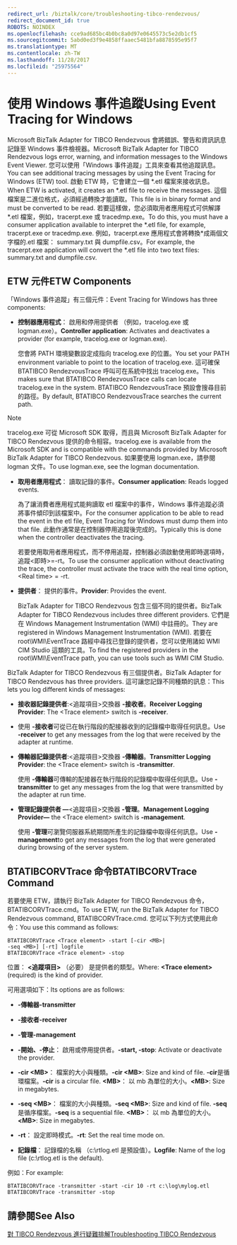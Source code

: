 ```yaml
---
redirect_url: /biztalk/core/troubleshooting-tibco-rendezvous/
redirect_document_id: true
ROBOTS: NOINDEX
ms.openlocfilehash: cce9ad685bc4b0bc8a0d97e0645573c5e2db1cf5
ms.sourcegitcommit: 5abd0ed3f9e4858ffaaec5481bfa8878595e95f7
ms.translationtype: MT
ms.contentlocale: zh-TW
ms.lasthandoff: 11/28/2017
ms.locfileid: "25975564"
---
```

# <a name="using-event-tracing-for-windows"></a><span data-ttu-id="aa40a-101">使用 Windows 事件追蹤</span><span class="sxs-lookup"><span data-stu-id="aa40a-101">Using Event Tracing for Windows</span></span>
<span data-ttu-id="aa40a-102">Microsoft BizTalk Adapter for TIBCO Rendezvous 會將錯誤、警告和資訊訊息記錄至 Windows 事件檢視器。</span><span class="sxs-lookup"><span data-stu-id="aa40a-102">Microsoft BizTalk Adapter for TIBCO Rendezvous logs error, warning, and information messages to the Windows Event Viewer.</span></span> <span data-ttu-id="aa40a-103">您可以使用「Windows 事件追蹤」工具來查看其他追蹤訊息。</span><span class="sxs-lookup"><span data-stu-id="aa40a-103">You can see additional tracing messages by using the Event Tracing for Windows (ETW) tool.</span></span> <span data-ttu-id="aa40a-104">啟動 ETW 時，它會建立一個 \*.etl 檔案來接收訊息。</span><span class="sxs-lookup"><span data-stu-id="aa40a-104">When ETW is activated, it creates an \*.etl file to receive the messages.</span></span> <span data-ttu-id="aa40a-105">這個檔案是二進位格式，必須經過轉換才能讀取。</span><span class="sxs-lookup"><span data-stu-id="aa40a-105">This file is in binary format and must be converted to be read.</span></span> <span data-ttu-id="aa40a-106">若要這樣做，您必須取用者應用程式可供解譯\*.etl 檔案，例如，tracerpt.exe 或 tracedmp.exe。</span><span class="sxs-lookup"><span data-stu-id="aa40a-106">To do this, you must have a consumer application available to interpret the \*.etl file, for example, tracerpt.exe or tracedmp.exe.</span></span> <span data-ttu-id="aa40a-107">例如，tracerpt.exe 應用程式會將轉換\*成兩個文字檔的.etl 檔案： summary.txt 與 dumpfile.csv。</span><span class="sxs-lookup"><span data-stu-id="aa40a-107">For example, the tracerpt.exe application will convert the \*.etl file into two text files: summary.txt and dumpfile.csv.</span></span>  
  
## <a name="etw-components"></a><span data-ttu-id="aa40a-108">ETW 元件</span><span class="sxs-lookup"><span data-stu-id="aa40a-108">ETW Components</span></span>  
 <span data-ttu-id="aa40a-109">「Windows 事件追蹤」有三個元件：</span><span class="sxs-lookup"><span data-stu-id="aa40a-109">Event Tracing for Windows has three components:</span></span>  
  
-   <span data-ttu-id="aa40a-110">**控制器應用程式**： 啟用和停用提供者 （例如，tracelog.exe 或 logman.exe）。</span><span class="sxs-lookup"><span data-stu-id="aa40a-110">**Controller application**: Activates and deactivates a provider (for example, tracelog.exe or logman.exe).</span></span>  
  
     <span data-ttu-id="aa40a-111">您會將 PATH 環境變數設定成指向 tracelog.exe 的位置。</span><span class="sxs-lookup"><span data-stu-id="aa40a-111">You set your PATH environment variable to point to the location of tracelog.exe.</span></span> <span data-ttu-id="aa40a-112">這可確保 BTATIBCO RendezvousTrace 呼叫可在系統中找出 tracelog.exe。</span><span class="sxs-lookup"><span data-stu-id="aa40a-112">This makes sure that BTATIBCO RendezvousTrace calls can locate tracelog.exe in the system.</span></span> <span data-ttu-id="aa40a-113">BTATIBCO RendezvousTrace 預設會搜尋目前的路徑。</span><span class="sxs-lookup"><span data-stu-id="aa40a-113">By default, BTATIBCO RendezvousTrace searches the current path.</span></span>  
  
> [!NOTE]
>  <span data-ttu-id="aa40a-114">tracelog.exe 可從 Microsoft SDK 取得，而且與 Microsoft BizTalk Adapter for TIBCO Rendezvous 提供的命令相容。</span><span class="sxs-lookup"><span data-stu-id="aa40a-114">tracelog.exe is available from the Microsoft SDK and is compatible with the commands provided by Microsoft BizTalk Adapter for TIBCO Rendezvous.</span></span> <span data-ttu-id="aa40a-115">如果要使用 logman.exe，請參閱 logman 文件。</span><span class="sxs-lookup"><span data-stu-id="aa40a-115">To use logman.exe, see the logman documentation.</span></span>  
  
-   <span data-ttu-id="aa40a-116">**取用者應用程式**： 讀取記錄的事件。</span><span class="sxs-lookup"><span data-stu-id="aa40a-116">**Consumer application**: Reads logged events.</span></span>  
  
     <span data-ttu-id="aa40a-117">為了讓消費者應用程式能夠讀取 etl 檔案中的事件，Windows 事件追蹤必須將事件傾印到該檔案中。</span><span class="sxs-lookup"><span data-stu-id="aa40a-117">For the consumer application to be able to read the event in the etl file, Event Tracing for Windows must dump them into that file.</span></span> <span data-ttu-id="aa40a-118">此動作通常是在控制器停用追蹤後完成的。</span><span class="sxs-lookup"><span data-stu-id="aa40a-118">Typically this is done when the controller deactivates the tracing.</span></span>  
  
     <span data-ttu-id="aa40a-119">若要使用取用者應用程式，而不停用追蹤，控制器必須啟動使用即時選項時，追蹤\<即時\>=-rt。</span><span class="sxs-lookup"><span data-stu-id="aa40a-119">To use the consumer application without deactivating the trace, the controller must activate the trace with the real time option, \<Real time\> = -rt.</span></span>  
  
-   <span data-ttu-id="aa40a-120">**提供者**： 提供的事件。</span><span class="sxs-lookup"><span data-stu-id="aa40a-120">**Provider**: Provides the event.</span></span>  
  
     <span data-ttu-id="aa40a-121">BizTalk Adapter for TIBCO Rendezvous 包含三個不同的提供者。</span><span class="sxs-lookup"><span data-stu-id="aa40a-121">BizTalk Adapter for TIBCO Rendezvous includes three different providers.</span></span> <span data-ttu-id="aa40a-122">它們是在 Windows Management Instrumentation (WMI) 中註冊的。</span><span class="sxs-lookup"><span data-stu-id="aa40a-122">They are registered in Windows Management Instrumentation (WMI).</span></span> <span data-ttu-id="aa40a-123">若要在 root\WMI\EventTrace 路經中尋找已登錄的提供者，您可以使用諸如 WMI CIM Studio 這類的工具。</span><span class="sxs-lookup"><span data-stu-id="aa40a-123">To find the registered providers in the root\WMI\EventTrace path, you can use tools such as WMI CIM Studio.</span></span>  
  
 <span data-ttu-id="aa40a-124">BizTalk Adapter for TIBCO Rendezvous 有三個提供者。</span><span class="sxs-lookup"><span data-stu-id="aa40a-124">BizTalk Adapter for TIBCO Rendezvous has three providers.</span></span> <span data-ttu-id="aa40a-125">這可讓您記錄不同種類的訊息：</span><span class="sxs-lookup"><span data-stu-id="aa40a-125">This lets you log different kinds of messages:</span></span>  
  
-   <span data-ttu-id="aa40a-126">**接收器記錄提供者**:\<追蹤項目\>交換器 **-接收者**。</span><span class="sxs-lookup"><span data-stu-id="aa40a-126">**Receiver Logging Provider**: The \<Trace element\> switch is **-receiver**.</span></span>  
  
-   <span data-ttu-id="aa40a-127">使用 **-接收者**可從已在執行階段的配接器收到的記錄檔中取得任何訊息。</span><span class="sxs-lookup"><span data-stu-id="aa40a-127">Use **-receiver** to get any messages from the log that were received by the adapter at runtime.</span></span>  
  
-   <span data-ttu-id="aa40a-128">**傳輸器記錄提供者**:\<追蹤項目\>交換器 **-傳輸器**。</span><span class="sxs-lookup"><span data-stu-id="aa40a-128">**Transmitter Logging Provider**: the \<Trace element\> switch is **-transmitter**.</span></span>  
  
     <span data-ttu-id="aa40a-129">使用 **-傳輸器**可傳輸的配接器在執行階段的記錄檔中取得任何訊息。</span><span class="sxs-lookup"><span data-stu-id="aa40a-129">Use **-transmitter** to get any messages from the log that were transmitted by the adapter at run time.</span></span>  
  
-   <span data-ttu-id="aa40a-130">**管理記錄提供者 —**\<追蹤項目\>交換器 **-管理**。</span><span class="sxs-lookup"><span data-stu-id="aa40a-130">**Management Logging Provider—** the \<Trace element\> switch is **-management**.</span></span>  
  
     <span data-ttu-id="aa40a-131">使用 **-管理**可瀏覽伺服器系統期間所產生的記錄檔中取得任何訊息。</span><span class="sxs-lookup"><span data-stu-id="aa40a-131">Use **-management**to get any messages from the log that were generated during browsing of the server system.</span></span>  
  
## <a name="btatibcorvtrace-command"></a><span data-ttu-id="aa40a-132">BTATIBCORVTrace 命令</span><span class="sxs-lookup"><span data-stu-id="aa40a-132">BTATIBCORVTrace Command</span></span>  
 <span data-ttu-id="aa40a-133">若要使用 ETW，請執行 BizTalk Adapter for TIBCO Rendezvous 命令，BTATIBCORVTrace.cmd。</span><span class="sxs-lookup"><span data-stu-id="aa40a-133">To use ETW, run the BizTalk Adapter for TIBCO Rendezvous command, BTATIBCORVTrace.cmd.</span></span> <span data-ttu-id="aa40a-134">您可以下列方式使用此命令：</span><span class="sxs-lookup"><span data-stu-id="aa40a-134">You use this command as follows:</span></span>  
  
```  
BTATIBCORVTrace <Trace element> -start [-cir <MB>|   
-seq <MB>] [-rt] logfile  
BTATIBCORVTrace <Trace element> -stop  
```  
  
 <span data-ttu-id="aa40a-135">位置： **\<追蹤項目\>** （必要） 是提供者的類型。</span><span class="sxs-lookup"><span data-stu-id="aa40a-135">Where: **\<Trace element\>** (required) is the kind of provider.</span></span>  
  
 <span data-ttu-id="aa40a-136">可用選項如下：</span><span class="sxs-lookup"><span data-stu-id="aa40a-136">Its options are as follows:</span></span>  
  
-   <span data-ttu-id="aa40a-137">**-傳輸器**</span><span class="sxs-lookup"><span data-stu-id="aa40a-137">**-transmitter**</span></span>  
  
-   <span data-ttu-id="aa40a-138">**-接收者**</span><span class="sxs-lookup"><span data-stu-id="aa40a-138">**-receiver**</span></span>  
  
-   <span data-ttu-id="aa40a-139">**-管理**</span><span class="sxs-lookup"><span data-stu-id="aa40a-139">**-management**</span></span>  
  
-   <span data-ttu-id="aa40a-140">**-開始、-停止**： 啟用或停用提供者。</span><span class="sxs-lookup"><span data-stu-id="aa40a-140">**-start, -stop**: Activate or deactivate the provider.</span></span>  
  
-   <span data-ttu-id="aa40a-141">**-cir \<MB\>**： 檔案的大小與種類。</span><span class="sxs-lookup"><span data-stu-id="aa40a-141">**-cir \<MB\>**: Size and kind of file.</span></span> <span data-ttu-id="aa40a-142">**-cir**是循環檔案。</span><span class="sxs-lookup"><span data-stu-id="aa40a-142">**-cir** is a circular file.</span></span> <span data-ttu-id="aa40a-143">**\<MB\>**： 以 mb 為單位的大小。</span><span class="sxs-lookup"><span data-stu-id="aa40a-143">**\<MB\>**: Size in megabytes.</span></span>  
  
-   <span data-ttu-id="aa40a-144">**-seq \<MB\>**： 檔案的大小與種類。</span><span class="sxs-lookup"><span data-stu-id="aa40a-144">**-seq \<MB\>**: Size and kind of file.</span></span> <span data-ttu-id="aa40a-145">**-seq**是循序檔案。</span><span class="sxs-lookup"><span data-stu-id="aa40a-145">**-seq** is a sequential file.</span></span> <span data-ttu-id="aa40a-146">**\<MB\>**： 以 mb 為單位的大小。</span><span class="sxs-lookup"><span data-stu-id="aa40a-146">**\<MB\>**: Size in megabytes.</span></span>  
  
-   <span data-ttu-id="aa40a-147">**-rt**： 設定即時模式。</span><span class="sxs-lookup"><span data-stu-id="aa40a-147">**-rt**: Set the real time mode on.</span></span>  
  
-   <span data-ttu-id="aa40a-148">**記錄檔**： 記錄檔的名稱 （c:\rtlog.etl 是預設值）。</span><span class="sxs-lookup"><span data-stu-id="aa40a-148">**Logfile**: Name of the log file (c:\rtlog.etl is the default).</span></span>  
  
 <span data-ttu-id="aa40a-149">例如：</span><span class="sxs-lookup"><span data-stu-id="aa40a-149">For example:</span></span>  
  
```  
BTATIBCORVTrace -transmitter -start -cir 10 -rt c:\log\mylog.etl  
BTATIBCORVTrace -transmitter -stop  
```  
  
## <a name="see-also"></a><span data-ttu-id="aa40a-150">請參閱</span><span class="sxs-lookup"><span data-stu-id="aa40a-150">See Also</span></span>  
 [<span data-ttu-id="aa40a-151">對 TIBCO Rendezvous 進行疑難排解</span><span class="sxs-lookup"><span data-stu-id="aa40a-151">Troubleshooting TIBCO Rendezvous</span></span>](../core/troubleshooting-tibco-rendezvous.md)